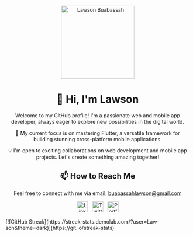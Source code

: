 <p align="center">
  <img src="[[your-profile-image-url](https://photos.google.com/photo/AF1QipMhEVfiquLOoZEVErSIemOVcFxvrvkkx0tCgTM8)](https://avatars.githubusercontent.com/u/66496742?s=400&u=1125dcd47b6a155e78e90fbb60bef52fbf291192&v=4)" alt="Lawson Buabassah" width="200" height="200">
</p>

<h1 align="center">👋 Hi, I'm Lawson</h1>

<p align="center">
  Welcome to my GitHub profile! I'm a passionate web and mobile app developer, always eager to explore new possibilities in the digital world.
</p>

<p align="center">
  🚀 My current focus is on mastering Flutter, a versatile framework for building stunning cross-platform mobile applications.
</p>

<p align="center">
  💡 I'm open to exciting collaborations on web development and mobile app projects. Let's create something amazing together!
</p>

<h2 align="center">📫 How to Reach Me</h2>

<p align="center">
  Feel free to connect with me via email: <a href="mailto:buabassahlawson@gmail.com">buabassahlawson@gmail.com</a>
</p>

<p align="center">
  <a href="https://linkedin.com/in/your-profile"><img src="linkedin-icon.png" alt="LinkedIn" width="30" height="30"></a>&nbsp;&nbsp;
  <a href="https://twitter.com/your-profile"><img src="twitter-icon.png" alt="Twitter" width="30" height="30"></a>&nbsp;&nbsp;
  <a href="https://your-portfolio-website.com"><img src="portfolio-icon.png" alt="Portfolio" width="30" height="30"></a>
</p>

<!---
Law-son/Law-son is a ✨ special ✨ repository because its `README.md` (this file) appears on your GitHub profile.
You can click the Preview link to take a look at your changes.
--->

<span align="center">
[![GitHub Streak](https://streak-stats.demolab.com/?user=Law-son&theme=dark)](https://git.io/streak-stats)
</span>

